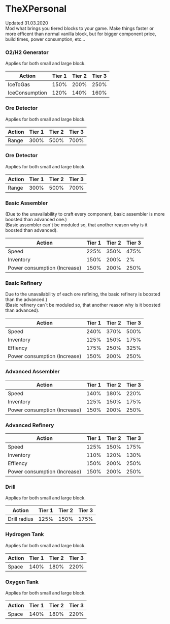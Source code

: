 # TheXPersonal
Updated 31.03.2020
<br> Mod what brings you tiered blocks to your game. Make things faster or more efficent than normal vanilla block, but for bigger component price, build times, power consumption, etc...

<h3> O2/H2 Generator </h3>
Applies for both small and large block.

Action | Tier 1 | Tier 2 | Tier 3
------------ | ------------- | ------------- | -------------
IceToGas | 150% | 200% | 250%
IceConsumption | 120% | 140% | 160%



<h3> Ore Detector  </h3>
Applies for both small and large block.

Action | Tier 1 | Tier 2 | Tier 3
------------ | ------------- | ------------- | -------------
Range | 300% | 500% | 700%


<h3> Ore Detector  </h3>
Applies for both small and large block.

Action | Tier 1 | Tier 2 | Tier 3
------------ | ------------- | ------------- | -------------
Range | 300% | 500% | 700%

<h3> Basic Assembler  </h3>
(Due to the unavailability to craft every component, basic assembler is more boosted than advanced one.)
<br> (Basic assembler can´t be moduled so, that another reason why is it boosted than advanced).

Action | Tier 1 | Tier 2 | Tier 3
------------ | ------------- | ------------- | -------------
Speed | 225% | 350% | 475%
Inventory | 150% | 200% | 2%
Power consumption (Increase) | 150% | 200% | 250%

<h3> Basic Refinery  </h3>
Due to the unavailability of each ore refining, the basic refinery is boosted than the advanced.)
<br> (Basic refinery can´t be moduled so, that another reason why is it boosted than advanced).

Action | Tier 1 | Tier 2 | Tier 3
------------ | ------------- | ------------- | -------------
Speed | 240% | 370% | 500%
Inventory | 125% | 150% | 175%
Effiency | 175% | 250% | 325%
Power consumption (Increase) | 150% | 200% | 250%

<h3> Advanced Assembler  </h3>

Action | Tier 1 | Tier 2 | Tier 3
------------ | ------------- | ------------- | -------------
Speed | 140% | 180% | 220%
Inventory | 125% | 150% | 175%
Power consumption (Increase) | 150% | 200% | 250%

<h3> Advanced Refinery  </h3>

Action | Tier 1 | Tier 2 | Tier 3
------------ | ------------- | ------------- | -------------
Speed | 125% | 150% | 175%
Inventory | 110% | 120% | 130%
Effiency | 150% | 200% | 250%
Power consumption (Increase) | 150% | 200% | 250%


<h3> Drill  </h3>
Applies for both small and large block.

Action | Tier 1 | Tier 2 | Tier 3
------------ | ------------- | ------------- | -------------
Drill radius | 125% | 150% | 175%

<h3> Hydrogen Tank  </h3>
Applies for both small and large block.

Action | Tier 1 | Tier 2 | Tier 3
------------ | ------------- | ------------- | -------------
Space | 140% | 180% | 220%

<h3> Oxygen Tank  </h3>
Applies for both small and large block.

Action | Tier 1 | Tier 2 | Tier 3
------------ | ------------- | ------------- | -------------
Space | 140% | 180% | 220%

